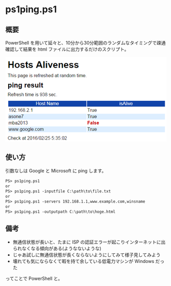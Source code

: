 # ps1ping.ps1

## 概要
PowerShell を用いて延々と、10分から30分範囲のランダムなタイミングで疎通確認して結果を html ファイルに出力するだけのスクリプト。

!["html スクショ"](./screenshot.png)

## 使い方
引数なしは Google と Microsoft に ping します。
```
PS> ps1ping.ps1
or
PS> ps1ping.ps1 -inputfile C:\path\to\file.txt
or
PS> ps1ping.ps1 -servers 192.168.1.1,www.example.com,winsname
or
PS> ps1ping.ps1 -outputpath C:\path\to\hoge.html
```

## 備考
- 無通信状態が長いと、たまに ISP の認証エラーが起こりインターネットに出られなくなる傾向がある(ようなないような)
- じゃあ試しに無通信状態が長くならないようにしてみて様子見してみよう
- 壊れても気にならなくて暇を持て余している低電力マシンが Windows だった

ってことで PowerShell と。
